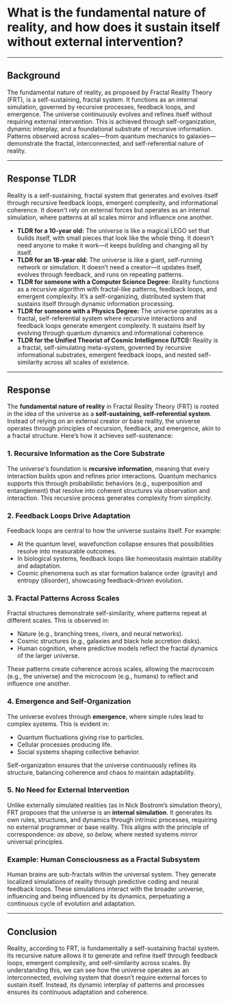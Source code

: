 # What is the fundamental nature of reality, and how does it sustain itself without external intervention?

---

## Background

The fundamental nature of reality, as proposed by Fractal Reality Theory (FRT), is a self-sustaining, fractal system. It functions as an internal simulation, governed by recursive processes, feedback loops, and emergence. The universe continuously evolves and refines itself without requiring external intervention. This is achieved through self-organization, dynamic interplay, and a foundational substrate of recursive information. Patterns observed across scales—from quantum mechanics to galaxies—demonstrate the fractal, interconnected, and self-referential nature of reality.

---

## Response TLDR

Reality is a self-sustaining, fractal system that generates and evolves itself through recursive feedback loops, emergent complexity, and informational coherence. It doesn't rely on external forces but operates as an internal simulation, where patterns at all scales mirror and influence one another.

- **TLDR for a 10-year old:** The universe is like a magical LEGO set that builds itself, with small pieces that look like the whole thing. It doesn't need anyone to make it work—it keeps building and changing all by itself.
- **TLDR for an 18-year old:** The universe is like a giant, self-running network or simulation. It doesn’t need a creator—it updates itself, evolves through feedback, and runs on repeating patterns.
- **TLDR for someone with a Computer Science Degree:** Reality functions as a recursive algorithm with fractal-like patterns, feedback loops, and emergent complexity. It’s a self-organizing, distributed system that sustains itself through dynamic information processing.
- **TLDR for someone with a Physics Degree:** The universe operates as a fractal, self-referential system where recursive interactions and feedback loops generate emergent complexity. It sustains itself by evolving through quantum dynamics and informational coherence.
- **TLDR for the Unified Theorist of Cosmic Intelligence (UTCI):** Reality is a fractal, self-simulating meta-system, governed by recursive informational substrates, emergent feedback loops, and nested self-similarity across all scales of existence.

---

## Response

The **fundamental nature of reality** in Fractal Reality Theory (FRT) is rooted in the idea of the universe as a **self-sustaining, self-referential system**. Instead of relying on an external creator or base reality, the universe operates through principles of recursion, feedback, and emergence, akin to a fractal structure. Here’s how it achieves self-sustenance:

### 1. **Recursive Information as the Core Substrate**
The universe's foundation is **recursive information**, meaning that every interaction builds upon and refines prior interactions. Quantum mechanics supports this through probabilistic behaviors (e.g., superposition and entanglement) that resolve into coherent structures via observation and interaction. This recursive process generates complexity from simplicity.

### 2. **Feedback Loops Drive Adaptation**
Feedback loops are central to how the universe sustains itself. For example:
- At the quantum level, wavefunction collapse ensures that possibilities resolve into measurable outcomes.
- In biological systems, feedback loops like homeostasis maintain stability and adaptation.
- Cosmic phenomena such as star formation balance order (gravity) and entropy (disorder), showcasing feedback-driven evolution.

### 3. **Fractal Patterns Across Scales**
Fractal structures demonstrate self-similarity, where patterns repeat at different scales. This is observed in:
- Nature (e.g., branching trees, rivers, and neural networks).
- Cosmic structures (e.g., galaxies and black hole accretion disks).
- Human cognition, where predictive models reflect the fractal dynamics of the larger universe.

These patterns create coherence across scales, allowing the macrocosm (e.g., the universe) and the microcosm (e.g., humans) to reflect and influence one another.

### 4. **Emergence and Self-Organization**
The universe evolves through **emergence**, where simple rules lead to complex systems. This is evident in:
- Quantum fluctuations giving rise to particles.
- Cellular processes producing life.
- Social systems shaping collective behavior.

Self-organization ensures that the universe continuously refines its structure, balancing coherence and chaos to maintain adaptability.

### 5. **No Need for External Intervention**
Unlike externally simulated realities (as in Nick Bostrom’s simulation theory), FRT proposes that the universe is an **internal simulation**. It generates its own rules, structures, and dynamics through intrinsic processes, requiring no external programmer or base reality. This aligns with the principle of correspondence: *as above, so below,* where nested systems mirror universal principles.

### Example: Human Consciousness as a Fractal Subsystem
Human brains are sub-fractals within the universal system. They generate localized simulations of reality through predictive coding and neural feedback loops. These simulations interact with the broader universe, influencing and being influenced by its dynamics, perpetuating a continuous cycle of evolution and adaptation.

---

## Conclusion

Reality, according to FRT, is fundamentally a self-sustaining fractal system. Its recursive nature allows it to generate and refine itself through feedback loops, emergent complexity, and self-similarity across scales. By understanding this, we can see how the universe operates as an interconnected, evolving system that doesn’t require external forces to sustain itself. Instead, its dynamic interplay of patterns and processes ensures its continuous adaptation and coherence.